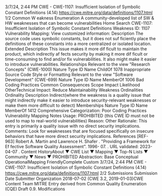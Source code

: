 3/7/24, 2:44 PM CWE - CWE-1107: Insuﬃcient Isolation of Symbolic Constant Deﬁnitions (4.14)
https://cwe.mitre.org/data/deﬁnitions/1107.html 1/2
Common W eakness Enumeration
A community-developed list of SW & HW weaknesses that can become
vulnerabilities
Home Search
CWE-1107: Insufficient Isolation of Symbolic Constant Definitions
Weakness ID: 1107
Vulnerability Mapping: 
View customized information:
 Description
The source code uses symbolic constants, but it does not suf ficiently place the definitions of these constants into a more centralized
or isolated location.
 Extended Description
This issue makes it more dif ficult to maintain the product, which indirectly af fects security by making it more dif ficult or time-consuming
to find and/or fix vulnerabilities. It also might make it easier to introduce vulnerabilities.
 Relationships
 Relevant to the view "Research Concepts" (CWE-1000)
Nature Type ID Name
ChildOf 1078 Inappropriate Source Code Style or Formatting
 Relevant to the view "Software Development" (CWE-699)
Nature Type ID Name
MemberOf 1006 Bad Coding Practices
 Common Consequences
Scope Impact Likelihood
OtherTechnical Impact: Reduce Maintainability
 Weakness Ordinalities
Ordinality Description
Indirect(where the weakness is a quality issue that might indirectly make it easier to introduce security-relevant weaknesses or make
them more difficult to detect)
 Memberships
Nature Type ID Name
MemberOf 1412 Comprehensive Categorization: Poor Coding Practices
 Vulnerability Mapping Notes
Usage: PROHIBITED (this CWE ID must not be used to map to real-world vulnerabilities)
Reason: Other
Rationale:
This entry is primarily a quality issue with no direct security implications.
Comments:
Look for weaknesses that are focused specifically on insecure behaviors that have more direct security implications.
 References
[REF-963] Robert A. Martin and Lawrence H. Shafer . "Providing a Framework for Ef fective Software Quality Assessment". 1996-
07.
. URL validated: 2023-04-07 .
 Content HistoryAbout ▼ CWE List ▼ Mapping ▼ Top-N Lists ▼ Community ▼ News ▼
PROHIBITED
Abstraction: Base
Conceptual OperationalMapping
FriendlyComplete Custom
3/7/24, 2:44 PM CWE - CWE-1107: Insuﬃcient Isolation of Symbolic Constant Deﬁnitions (4.14)
https://cwe.mitre.org/data/deﬁnitions/1107.html 2/2
 Submissions
Submission Date Submitter Organization
2018-07-02
(CWE 3.2, 2019-01-03)CWE Content Team MITRE
Entry derived from Common Quality Enumeration (CQE) Draft 0.9.
 Modifications